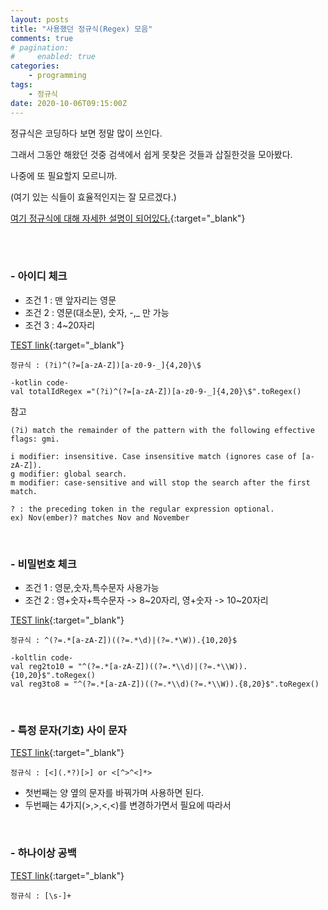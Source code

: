 ```yaml
---
layout: posts
title: "사용했던 정규식(Regex) 모음"
comments: true
# pagination:
#     enabled: true
categories:
    - programming
tags:
    - 정규식
date: 2020-10-06T09:15:00Z
---
```


정규식은 코딩하다 보면 정말 많이 쓰인다. 

그래서 그동안 해왔던 것중 검색에서 쉽게 못찾은 것들과 삽질한것을 모아봤다. 

나중에 또 필요할지 모르니까.

(여기 있는 식들이 효율적인지는 잘 모르겠다.)

[여기 정규식에 대해 자세한 설명이 되어있다.](https://medium.com/@chrisjune_13837/%EC%A0%95%EA%B7%9C%EC%8B%9D-%ED%8A%9C%ED%86%A0%EB%A6%AC%EC%96%BC-%EC%98%88%EC%A0%9C%EB%A5%BC-%ED%86%B5%ED%95%9C-cheatsheet-%EB%B2%88%EC%97%AD-61c3099cdca8){:target="_blank"}

<br>
<br>

### - 아이디 체크

- 조건 1 : 맨 앞자리는 영문
- 조건 2 : 영문(대소문), 숫자, -,_ 만 가능
- 조건 3 : 4~20자리

[TEST link](https://regex101.com/r/fR4hZ4/1){:target="_blank"}
```
정규식 : (?i)^(?=[a-zA-Z])[a-z0-9-_]{4,20}\$ 
```
```
-kotlin code-
val totalIdRegex ="(?i)^(?=[a-zA-Z])[a-z0-9-_]{4,20}\$".toRegex()
```
  참고
 ```
 (?i) match the remainder of the pattern with the following effective flags: gmi.

 i modifier: insensitive. Case insensitive match (ignores case of [a-zA-Z]).
 g modifier: global search.
 m modifier: case-sensitive and will stop the search after the first match.

 ? : the preceding token in the regular expression optional.
ex) Nov(ember)? matches Nov and November
 ```
<br>

### - 비밀번호 체크

- 조건 1 : 영문,숫자,특수문자 사용가능
- 조건 2 : 영+숫자+특수문자 -> 8~20자리, 영+숫자 -> 10~20자리

[TEST link](https://regex101.com/r/fR4hZ4/28){:target="_blank"} 

```
정규식 : ^(?=.*[a-zA-Z])((?=.*\d)|(?=.*\W)).{10,20}$
```
```
-koltlin code-
val reg2to10 = "^(?=.*[a-zA-Z])((?=.*\\d)|(?=.*\\W)).{10,20}$".toRegex()
val reg3to8 = "^(?=.*[a-zA-Z])((?=.*\\d)(?=.*\\W)).{8,20}$".toRegex()
```
<br>

### - 특정 문자(기호) 사이 문자

[TEST link](https://regex101.com/r/fR4hZ4/29){:target="_blank"} 

```
정규식 : [<](.*?)[>] or <[^>^<]*>
```

- 첫번째는 양 옆의 문자를 바꿔가며 사용하면 된다.
- 두번째는 4가지(>,>,<,<)를 변경하가면서 필요에 따라서


<br>

### - 하나이상 공백 

[TEST link](https://regex101.com/r/fR4hZ4/30){:target="_blank"}

```
정규식 : [\s-]+
```

<br>
<br>
<br>
<br>








